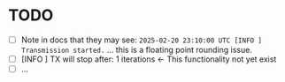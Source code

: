 # TODO

- [ ] Note in docs that they may see:
    `2025-02-20 23:10:00 UTC [INFO ] Transmission started.`
    ... this is a floating point rounding issue.
- [ ] [INFO ] TX will stop after: 1 iterations <- This functionality not yet exist
- [ ] ...
